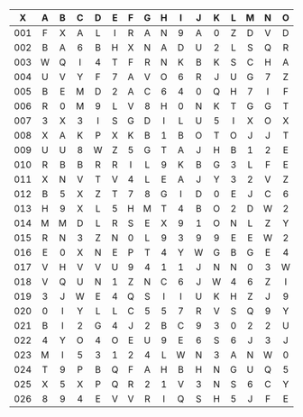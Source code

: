 |X|A|B|C|D|E|F|G|H|I|J|K|L|M|N|O|P|Q|R|S|T|U|V|W|X|Y|Z|
|:-------:|:-------:|:-------:|:-------:|:-------:|:-------:|:-------:|:-------:|:-------:|:-------:|:-------:|:-------:|:-------:|:-------:|:-------:|:-------:|:-------:|:-------:|:-------:|:-------:|:-------:|:-------:|:-------:|:-------:|:-------:|:-------:|:-------:|
|001|F|X|A|L|I|R|A|N|9|A|0|Z|D|V|D|M|B|L|T|V|X|6|I|7|Z|L|
|002|B|A|6|B|H|X|N|A|D|U|2|L|S|Q|R|R|W|H|5|A|Q|0|5|L|Z|Q|
|003|W|Q|I|4|T|F|R|N|K|B|K|S|C|H|A|F|D|B|T|5|B|H|D|Z|Y|C|
|004|U|V|Y|F|7|A|V|O|6|R|J|U|G|7|Z|J|0|R|3|W|6|3|2|T|K|O|
|005|B|E|M|D|2|A|C|6|4|0|Q|H|7|I|F|Z|A|A|C|J|7|K|N|H|1|D|
|006|R|0|M|9|L|V|8|H|0|N|K|T|G|G|T|A|R|J|5|2|D|K|Q|N|Y|5|
|007|3|X|3|I|S|G|D|I|L|U|5|I|X|O|X|F|C|C|2|9|3|7|O|K|U|L|
|008|X|A|K|P|X|K|B|1|B|O|T|O|J|J|T|H|4|Y|3|0|1|V|G|1|8|8|
|009|U|U|8|W|Z|5|G|T|A|J|H|B|1|2|E|1|X|8|A|Z|Y|0|N|U|O|W|
|010|R|B|B|R|R|I|L|9|K|B|G|3|L|F|E|3|H|0|H|D|M|7|1|3|O|T|
|011|X|N|V|T|V|4|L|E|A|J|Y|3|2|V|Z|5|7|7|Z|Q|R|F|J|Q|5|I|
|012|B|5|X|Z|T|7|8|G|I|D|0|E|J|C|6|Y|9|1|Y|D|I|J|R|K|U|6|
|013|H|9|X|L|5|H|M|T|4|B|O|2|D|W|2|6|8|Z|D|E|9|9|H|T|9|O|
|014|M|M|D|L|R|S|E|X|9|1|O|N|L|Z|Y|O|4|2|4|T|6|6|W|C|S|K|
|015|R|N|3|Z|N|0|L|9|3|9|9|E|E|W|2|5|E|6|X|Z|R|A|Z|Q|8|B|
|016|E|0|X|N|E|P|T|4|Y|W|G|B|G|E|4|8|R|S|2|W|I|P|9|O|Q|2|
|017|V|H|V|V|U|9|4|1|1|J|N|N|0|3|W|G|U|Q|E|F|G|M|Y|1|7|W|
|018|V|Q|U|N|1|Z|N|C|6|J|W|4|6|Z|I|M|F|S|7|5|4|E|W|C|A|N|
|019|3|J|W|E|4|Q|S|I|I|U|K|H|Z|J|9|Q|8|3|I|7|0|7|1|C|I|E|
|020|0|I|Y|L|L|C|5|5|7|R|V|S|Q|9|Y|4|T|Z|N|W|P|B|3|3|4|X|
|021|B|I|2|G|4|J|2|B|C|9|3|0|2|2|U|U|3|M|F|3|P|8|9|Z|U|P|
|022|4|Y|O|4|O|E|U|9|E|6|S|6|J|3|J|P|S|T|J|9|3|6|U|7|M|2|
|023|M|I|5|3|1|2|4|L|W|N|3|A|N|W|0|V|D|J|C|H|3|P|2|H|Y|D|
|024|T|9|P|B|Q|F|A|H|B|H|N|G|U|Q|5|A|M|8|9|G|K|D|R|D|9|9|
|025|X|5|X|P|Q|R|2|1|V|3|N|S|6|C|Y|S|A|Y|H|S|K|5|T|C|T|P|
|026|8|9|4|E|V|V|R|I|Q|S|H|5|J|F|E|2|D|F|R|L|V|9|C|0|2|T|